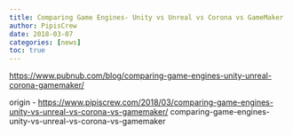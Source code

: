 ```yaml
---
title: Comparing Game Engines- Unity vs Unreal vs Corona vs GameMaker
author: PipisCrew
date: 2018-03-07
categories: [news]
toc: true
---
```


https://www.pubnub.com/blog/comparing-game-engines-unity-unreal-corona-gamemaker/

origin - https://www.pipiscrew.com/2018/03/comparing-game-engines-unity-vs-unreal-vs-corona-vs-gamemaker/ comparing-game-engines-unity-vs-unreal-vs-corona-vs-gamemaker